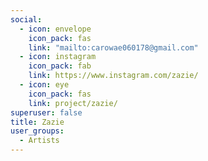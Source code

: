 ```yaml
---
social:
  - icon: envelope
    icon_pack: fas
    link: "mailto:carowae060178@gmail.com"
  - icon: instagram
    icon_pack: fab
    link: https://www.instagram.com/zazie/
  - icon: eye
    icon_pack: fas
    link: project/zazie/
superuser: false
title: Zazie
user_groups:
  - Artists
---
```

